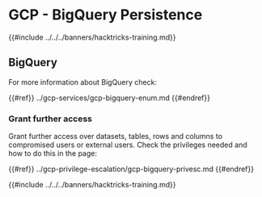 # GCP - BigQuery Persistence

{{#include ../../../banners/hacktricks-training.md}}

## BigQuery

For more information about BigQuery check:

{{#ref}}
../gcp-services/gcp-bigquery-enum.md
{{#endref}}

### Grant further access

Grant further access over datasets, tables, rows and columns to compromised users or external users. Check the privileges needed and how to do this in the page:

{{#ref}}
../gcp-privilege-escalation/gcp-bigquery-privesc.md
{{#endref}}

{{#include ../../../banners/hacktricks-training.md}}





